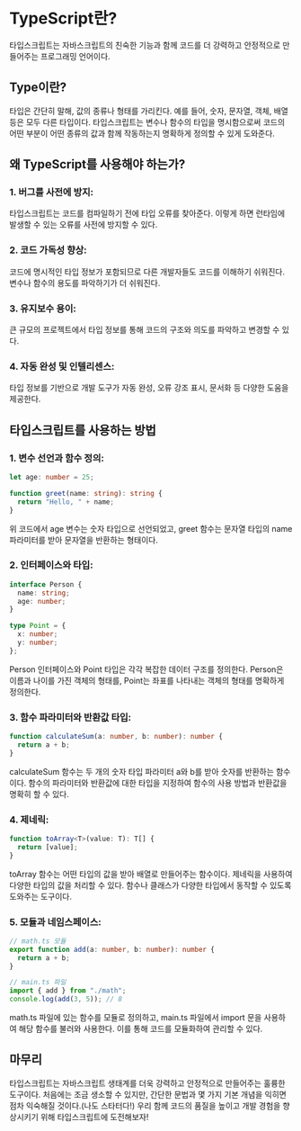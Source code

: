 # TypeScript란?

타입스크립트는 자바스크립트의 친숙한 기능과 함께 코드를 더 강력하고 안정적으로 만들어주는 프로그래밍 언어이다.

## Type이란?

타입은 간단히 말해, 값의 종류나 형태를 가리킨다. 예를 들어, 숫자, 문자열, 객체, 배열 등은 모두 다른 타입이다. 타입스크립트는 변수나 함수의 타입을 명시함으로써 코드의 어떤 부분이 어떤 종류의 값과 함께 작동하는지 명확하게 정의할 수 있게 도와준다.

## 왜 TypeScript를 사용해야 하는가?

### 1. 버그를 사전에 방지:

타입스크립트는 코드를 컴파일하기 전에 타입 오류를 찾아준다. 이렇게 하면 런타임에 발생할 수 있는 오류를 사전에 방지할 수 있다.

### 2. 코드 가독성 향상:

코드에 명시적인 타입 정보가 포함되므로 다른 개발자들도 코드를 이해하기 쉬워진다. 변수나 함수의 용도를 파악하기가 더 쉬워진다.

### 3. 유지보수 용이:

큰 규모의 프로젝트에서 타입 정보를 통해 코드의 구조와 의도를 파악하고 변경할 수 있다.

### 4. 자동 완성 및 인텔리센스:

타입 정보를 기반으로 개발 도구가 자동 완성, 오류 강조 표시, 문서화 등 다양한 도움을 제공한다.

## 타입스크립트를 사용하는 방법

### 1. 변수 선언과 함수 정의:

```ts
let age: number = 25;

function greet(name: string): string {
  return "Hello, " + name;
}
```

위 코드에서 age 변수는 숫자 타입으로 선언되었고, greet 함수는 문자열 타입의 name 파라미터를 받아 문자열을 반환하는 형태이다.

### 2. 인터페이스와 타입:

```ts
interface Person {
  name: string;
  age: number;
}

type Point = {
  x: number;
  y: number;
};
```

Person 인터페이스와 Point 타입은 각각 복잡한 데이터 구조를 정의한다.
Person은 이름과 나이를 가진 객체의 형태를, Point는 좌표를 나타내는 객체의 형태를 명확하게 정의한다.

### 3. 함수 파라미터와 반환값 타입:

```ts
function calculateSum(a: number, b: number): number {
  return a + b;
}
```

calculateSum 함수는 두 개의 숫자 타입 파라미터 a와 b를 받아 숫자를 반환하는 함수이다.
함수의 파라미터와 반환값에 대한 타입을 지정하여 함수의 사용 방법과 반환값을 명확히 할 수 있다.

### 4. 제네릭:

```ts
function toArray<T>(value: T): T[] {
  return [value];
}
```

toArray 함수는 어떤 타입의 값을 받아 배열로 만들어주는 함수이다. 제네릭을 사용하여 다양한 타입의 값을 처리할 수 있다.
함수나 클래스가 다양한 타입에서 동작할 수 있도록 도와주는 도구이다.

### 5. 모듈과 네임스페이스:

```ts
// math.ts 모듈
export function add(a: number, b: number): number {
  return a + b;
}

// main.ts 파일
import { add } from "./math";
console.log(add(3, 5)); // 8
```

math.ts 파일에 있는 함수를 모듈로 정의하고, main.ts 파일에서 import 문을 사용하여 해당 함수를 불러와 사용한다.
이를 통해 코드를 모듈화하여 관리할 수 있다.

## 마무리

타입스크립트는 자바스크립트 생태계를 더욱 강력하고 안정적으로 만들어주는 훌륭한 도구이다. 처음에는 조금 생소할 수 있지만, 간단한 문법과 몇 가지 기본 개념을 익히면 점차 익숙해질 것이다.(나도 스타터다!) 우리 함께 코드의 품질을 높이고 개발 경험을 향상시키기 위해 타입스크립트에 도전해보자!
